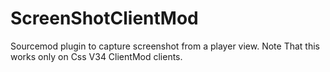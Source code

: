 # ScreenShotClientMod
Sourcemod plugin to capture screenshot from a player view. Note That this works only on Css V34 ClientMod clients.
